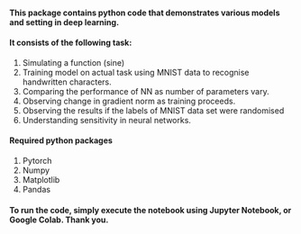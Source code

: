 #### This package contains python code that demonstrates various models and setting in deep learning.

#### It consists of the following task:
1. Simulating a function (sine)
2. Training model on actual task using MNIST data to recognise handwritten characters. 
3. Comparing the performance of NN as number of parameters vary.
4. Observing change in gradient norm as training proceeds.
5. Observing the results if the labels of MNIST data set were randomised
6. Understanding sensitivity in neural networks. 


#### Required python packages
1. Pytorch
2. Numpy
3. Matplotlib
4. Pandas


#### To run the code, simply execute the notebook using Jupyter Notebook, or Google Colab. Thank you. 